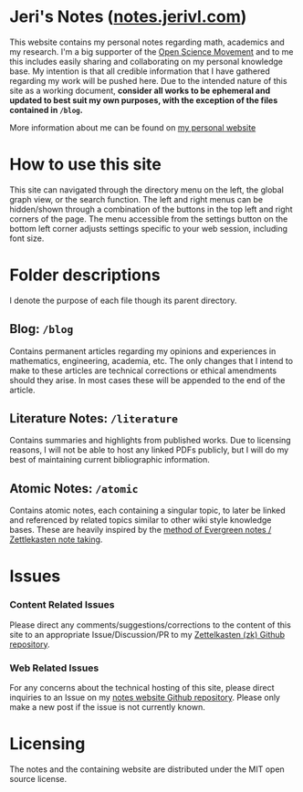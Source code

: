# Jeri's Notes ([notes.jerivl.com](http://notes.jerivl.com))
This website contains my personal notes regarding math, academics and my research. I'm a big supporter of the [Open Science Movement](https://en.wikipedia.org/wiki/Open_science) and to me this includes easily sharing and collaborating on my personal knowledge base. My intention is that all credible information that I have gathered regarding my work will be pushed here. Due to the intended nature of this site as a working document, **consider all works to be ephemeral and updated to best suit my own purposes, with the exception of the files contained in `/blog`.**

More information about me can be found on [my personal website](https://jerivl.github.io)

# How to use this site
This site can navigated through the directory menu on the left, the global graph view, or the search function. The left and right menus can be hidden/shown through a combination of the buttons in the top left and right corners of the page. The menu accessible from the settings button on the bottom left corner adjusts settings specific to your web session, including font size.

# Folder descriptions
I denote the purpose of each file though its parent directory.
##  Blog: `/blog`
Contains permanent articles regarding my opinions and experiences in mathematics, engineering, academia, etc. The only changes that I intend to make to these articles are technical corrections or ethical amendments should they arise. In most cases these will be appended to the end of the article. 
## Literature Notes: `/literature`
Contains summaries and highlights from published works. Due to licensing reasons, I will not be able to host any linked PDFs publicly, but I will do my best of maintaining current bibliographic information. 
## Atomic Notes: `/atomic`
Contains atomic notes, each containing a singular topic, to later be linked and referenced by related topics similar to other wiki style knowledge bases. These are heavily inspired by the [ method of Evergreen notes / Zettlekasten note taking](https://notes.andymatuschak.org/Evergreen_notes).

# Issues
### Content Related Issues
Please direct any comments/suggestions/corrections to the content of this site to an appropriate Issue/Discussion/PR to my [Zettelkasten (zk) Github repository](https://github.com/jerivl/zk).
### Web Related Issues
For any concerns about the technical hosting of this site, please direct inquiries to an Issue on my [notes website Github repository](https://github.com/jerivl/notes/tree/main). Please only make a new post if the issue is not currently known.
# Licensing 
The notes and the containing website are distributed under the MIT open source license. 